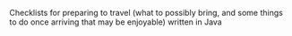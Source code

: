 Checklists for preparing to travel (what to possibly bring, and some things to do once arriving that may be enjoyable) written in Java

